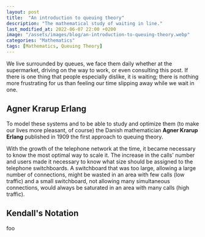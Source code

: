 ```yaml
---
layout: post
title:  "An introduction to queuing theory"
description: "The mathematical study of waiting in line."
last_modified_at: 2022-06-07 22:00 +0200
image: "/assets/images/blog/an-introduction-to-queuing-theory.webp"
categories: "Mathematics"
tags: [Mathematics, Queuing Theory]
---
```


We live surrounded by queues, we face them daily whether at the supermarket, driving on the way to work, or even consulting this post. If there is one thing that people especially dislike, it is waiting; there is nothing more frustrating for us than feeling our time slipping away while we wait in one.

## Agner Krarup Erlang

To model these systems and to be able to study and optimize them (to make our lives more pleasant, of course) the Danish mathematician **Agner Krarup Erlang** published in 1909 the first approach to queuing theory.

With the growth of the telephone network at the time, it became necessary to know the most optimal way to scale it. The increase in the calls' number and users made it necessary to know what size should be assigned to the telephone switchboards. A switchboard that was too large, allowing a large number of connections, might be wasted in an area with few calls (low traffic) and a small switchboard, not allowing many simultaneous connections, would always be saturated in an area with many calls (high traffic).

## Kendall's Notation

foo
